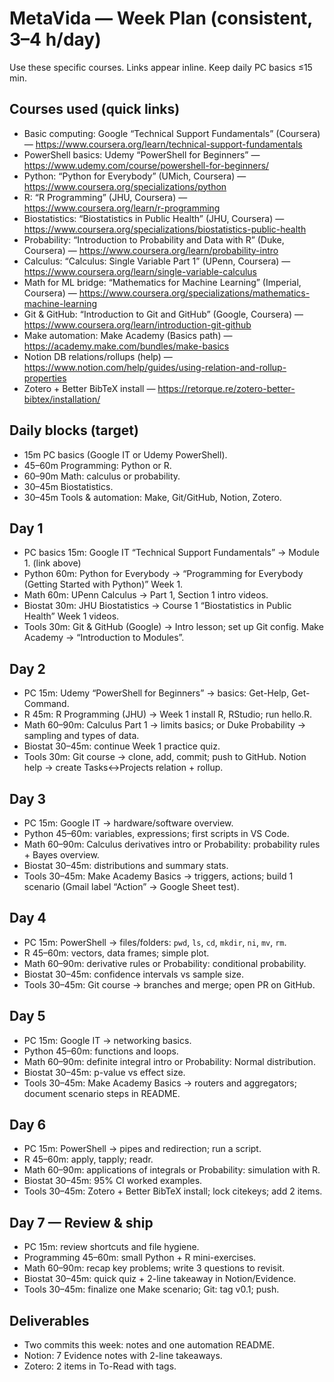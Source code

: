 ﻿# MetaVida — Week Plan (consistent, 3–4 h/day)

Use these specific courses. Links appear inline. Keep daily PC basics ≤15 min.

## Courses used (quick links)
- Basic computing: Google “Technical Support Fundamentals” (Coursera) — https://www.coursera.org/learn/technical-support-fundamentals
- PowerShell basics: Udemy “PowerShell for Beginners” — https://www.udemy.com/course/powershell-for-beginners/
- Python: “Python for Everybody” (UMich, Coursera) — https://www.coursera.org/specializations/python
- R: “R Programming” (JHU, Coursera) — https://www.coursera.org/learn/r-programming
- Biostatistics: “Biostatistics in Public Health” (JHU, Coursera) — https://www.coursera.org/specializations/biostatistics-public-health
- Probability: “Introduction to Probability and Data with R” (Duke, Coursera) — https://www.coursera.org/learn/probability-intro
- Calculus: “Calculus: Single Variable Part 1” (UPenn, Coursera) — https://www.coursera.org/learn/single-variable-calculus
- Math for ML bridge: “Mathematics for Machine Learning” (Imperial, Coursera) — https://www.coursera.org/specializations/mathematics-machine-learning
- Git & GitHub: “Introduction to Git and GitHub” (Google, Coursera) — https://www.coursera.org/learn/introduction-git-github
- Make automation: Make Academy (Basics path) — https://academy.make.com/bundles/make-basics
- Notion DB relations/rollups (help) — https://www.notion.com/help/guides/using-relation-and-rollup-properties
- Zotero + Better BibTeX install — https://retorque.re/zotero-better-bibtex/installation/

## Daily blocks (target)
- 15m PC basics (Google IT or Udemy PowerShell).
- 45–60m Programming: Python or R.
- 60–90m Math: calculus or probability.
- 30–45m Biostatistics.
- 30–45m Tools & automation: Make, Git/GitHub, Notion, Zotero.

## Day 1
- PC basics 15m: Google IT “Technical Support Fundamentals” → Module 1. (link above)
- Python 60m: Python for Everybody → “Programming for Everybody (Getting Started with Python)” Week 1.
- Math 60m: UPenn Calculus → Part 1, Section 1 intro videos.
- Biostat 30m: JHU Biostatistics → Course 1 “Biostatistics in Public Health” Week 1 videos.
- Tools 30m: Git & GitHub (Google) → Intro lesson; set up Git config. Make Academy → “Introduction to Modules”.

## Day 2
- PC 15m: Udemy “PowerShell for Beginners” → basics: Get-Help, Get-Command.
- R 45m: R Programming (JHU) → Week 1 install R, RStudio; run hello.R.
- Math 60–90m: Calculus Part 1 → limits basics; or Duke Probability → sampling and types of data.
- Biostat 30–45m: continue Week 1 practice quiz.
- Tools 30m: Git course → clone, add, commit; push to GitHub. Notion help → create Tasks↔Projects relation + rollup.

## Day 3
- PC 15m: Google IT → hardware/software overview.
- Python 45–60m: variables, expressions; first scripts in VS Code.
- Math 60–90m: Calculus derivatives intro or Probability: probability rules + Bayes overview.
- Biostat 30–45m: distributions and summary stats.
- Tools 30–45m: Make Academy Basics → triggers, actions; build 1 scenario (Gmail label “Action” → Google Sheet test).

## Day 4
- PC 15m: PowerShell → files/folders: `pwd`, `ls`, `cd`, `mkdir`, `ni`, `mv`, `rm`.
- R 45–60m: vectors, data frames; simple plot.
- Math 60–90m: derivative rules or Probability: conditional probability.
- Biostat 30–45m: confidence intervals vs sample size.
- Tools 30–45m: Git course → branches and merge; open PR on GitHub.

## Day 5
- PC 15m: Google IT → networking basics.
- Python 45–60m: functions and loops.
- Math 60–90m: definite integral intro or Probability: Normal distribution.
- Biostat 30–45m: p-value vs effect size.
- Tools 30–45m: Make Academy Basics → routers and aggregators; document scenario steps in README.

## Day 6
- PC 15m: PowerShell → pipes and redirection; run a script.
- R 45–60m: apply, tapply; readr.
- Math 60–90m: applications of integrals or Probability: simulation with R.
- Biostat 30–45m: 95% CI worked examples.
- Tools 30–45m: Zotero + Better BibTeX install; lock citekeys; add 2 items.

## Day 7 — Review & ship
- PC 15m: review shortcuts and file hygiene.
- Programming 45–60m: small Python + R mini-exercises.
- Math 60–90m: recap key problems; write 3 questions to revisit.
- Biostat 30–45m: quick quiz + 2-line takeaway in Notion/Evidence.
- Tools 30–45m: finalize one Make scenario; Git: tag v0.1; push.

## Deliverables
- Two commits this week: notes and one automation README.
- Notion: 7 Evidence notes with 2-line takeaways.
- Zotero: 2 items in To-Read with tags.

